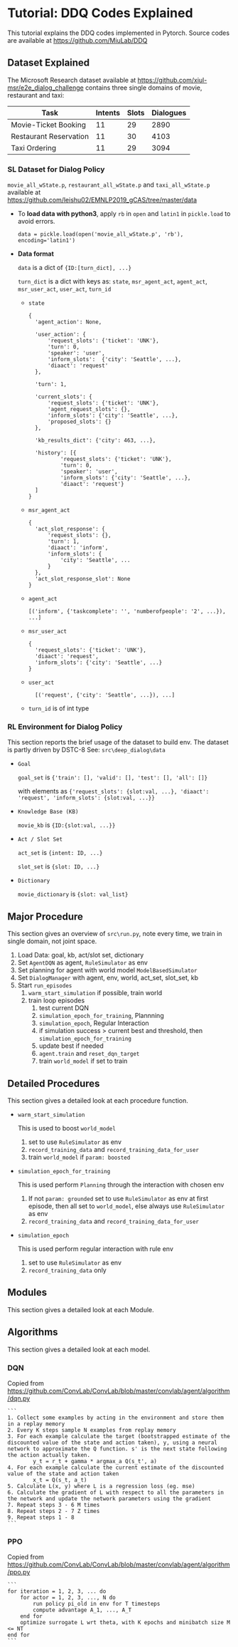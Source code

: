 # Tutorial: DDQ Codes Explained
  This tutorial explains the DDQ codes implemented in Pytorch.
  Source codes are available at https://github.com/MiuLab/DDQ

## Dataset Explained
The Microsoft Research dataset available at https://github.com/xiul-msr/e2e_dialog_challenge contains three single domains of movie, restaurant and taxi:

|Task|Intents|Slots|Dialogues|
| -----| ----- | ----- | ----- |
|Movie-Ticket Booking|11|29|2890|
|Restaurant Reservation|11|30|4103|
|Taxi Ordering|11|29|3094|

### SL Dataset for Dialog Policy
`movie_all_wState.p`, `restaurant_all_wState.p` and `taxi_all_wState.p` available at https://github.com/leishu02/EMNLP2019_gCAS/tree/master/data

* To **load data with python3**, apply `rb` in `open` and `latin1` in `pickle.load` to avoid errors.

    ```
    data = pickle.load(open('movie_all_wState.p', 'rb'), encoding='latin1')
    ```
* **Data format** 

    `data` is a dict of `{ID:[turn_dict], ...}`

    `turn_dict` is a dict with keys as: `state`, `msr_agent_act`, `agent_act`, `msr_user_act`, `user_act`, `turn_id` 
    
    * `state`
    
        ```
        {
          'agent_action': None, 
          
          'user_action': {
              'request_slots': {'ticket': 'UNK'}, 
              'turn': 0, 
              'speaker': 'user', 
              'inform_slots':  {'city': 'Seattle', ...}, 
              'diaact': 'request'
          }, 
          
          'turn': 1, 
          
          'current_slots': {
              'request_slots': {'ticket': 'UNK'}, 
              'agent_request_slots': {}, 
              'inform_slots': {'city': 'Seattle', ...}, 
              'proposed_slots': {}
          },
          
          'kb_results_dict': {'city': 463, ...}, 
          
          'history': [{
                  'request_slots': {'ticket': 'UNK'}, 
                  'turn': 0, 
                  'speaker': 'user', 
                  'inform_slots': {'city': 'Seattle', ...}, 
                  'diaact': 'request'}
          ]
       }

        ```
                    
    * `msr_agent_act`

        ```
        {
          'act_slot_response': {
              'request_slots': {}, 
              'turn': 1, 
              'diaact': 'inform', 
              'inform_slots': {
                  'city': 'Seattle', ...
              }
          }, 
          'act_slot_response_slot': None
        }
        ```

    * `agent_act`

        ```
        [('inform', {'taskcomplete': '', 'numberofpeople': '2', ...}), ...]
        ```

    * `msr_user_act` 

        ```
        {
          'request_slots': {'ticket': 'UNK'}, 
          'diaact': 'request', 
          'inform_slots': {'city': 'Seattle', ...}
        }
        ```

    * `user_act`

      ```
        [('request', {'city': 'Seattle', ...}), ...]
      ```
    
    * `turn_id` is of int type
    

### RL Environment for Dialog Policy
  This section reports the brief usage of the dataset to build env.
  The dataset is partly driven by DSTC-8
  See: `src\deep_dialog\data`
  
  * `Goal` 
  
      `goal_set` is `{'train': [], 'valid': [], 'test': [], 'all': []}`
      
      with elements as `{'request_slots': {slot:val, ...}, 'diaact': 'request', 'inform_slots': {slot:val, ...}}`

  * `Knowledge Base (KB)` 
  
      `movie_kb` is `{ID:{slot:val, ...}}`
  
  * `Act / Slot Set` 
  
      `act_set` is `{intent: ID, ...}`
      
      `slot_set` is `{slot: ID, ...}`

  * `Dictionary`
  
      `movie_dictionary` is `{slot: val_list}`

## Major Procedure
  This section gives an overview of `src\run.py`, note every time, we train in single domain, not joint space.
  
  1. Load Data: goal, kb, act/slot set, dictionary
  2. Set `AgentDQN` as agent, `RuleSimulator` as env  
  3. Set planning for agent with world model `ModelBasedSimulator`
  4. Set `DialogManager` with agent, env, world, act_set, slot_set, kb
  5. Start `run_episodes`
      1. `warm_start_simulation` if possible, train world
      2. train loop episodes
          1. test current DQN 
          2. `simulation_epoch_for_training`, Plannning
          3. `simulation_epoch`, Regular Interaction 
          4. if simulation success > current best and threshold, then `simulation_epoch_for_training`
          5. update best if needed
          6. `agent.train` and `reset_dqn_target`
          7. train `world_model` if set to train
  
## Detailed Procedures
  This section gives a detailed look at each procedure function.
  
  * `warm_start_simulation` 
  
      This is used to boost `world_model`
      1. set to use `RuleSimulator` as env
      2. `record_training_data` and `record_training_data_for_user` 
      3. train `world_model` if `param: boosted`
  
  * `simulation_epoch_for_training` 
  
      This is used perform `Planning` through the interaction with chosen env
      1. If not `param: grounded` set to use `RuleSimulator` as env at first episode, then all set to `world_model`, 
      else always use `RuleSimulator` as env
      2. `record_training_data` and `record_training_data_for_user` 
  
  * `simulation_epoch` 
  
      This is used perform regular interaction with rule env
      1. set to use `RuleSimulator` as env
      2. `record_training_data` only


## Modules 
  This section gives a detailed look at each Module.

 
## Algorithms 
  This section gives a detailed look at each model.

### DQN
  Copied from https://github.com/ConvLab/ConvLab/blob/master/convlab/agent/algorithm/dqn.py
  
    ```
    1. Collect some examples by acting in the environment and store them in a replay memory
    2. Every K steps sample N examples from replay memory
    3. For each example calculate the target (bootstrapped estimate of the discounted value of the state and action taken), y, using a neural network to approximate the Q function. s' is the next state following the action actually taken.
            y_t = r_t + gamma * argmax_a Q(s_t', a)
    4. For each example calculate the current estimate of the discounted value of the state and action taken
            x_t = Q(s_t, a_t)
    5. Calculate L(x, y) where L is a regression loss (eg. mse)
    6. Calculate the gradient of L with respect to all the parameters in the network and update the network parameters using the gradient
    7. Repeat steps 3 - 6 M times
    8. Repeat steps 2 - 7 Z times
    9. Repeat steps 1 - 8
    ```
    
### PPO
  Copied from https://github.com/ConvLab/ConvLab/blob/master/convlab/agent/algorithm/ppo.py
  
    ```
    for iteration = 1, 2, 3, ... do
        for actor = 1, 2, 3, ..., N do
            run policy pi_old in env for T timesteps
            compute advantage A_1, ..., A_T
        end for
        optimize surrogate L wrt theta, with K epochs and minibatch size M <= NT
    end for
    ```
